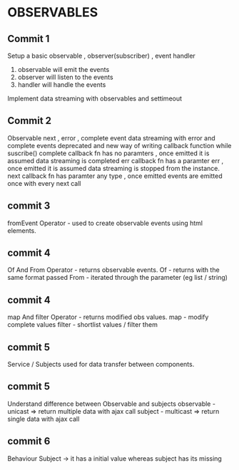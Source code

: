 # OBSERVABLES

## Commit 1
Setup a basic observable , observer(subscriber) , event handler

1. observable will emit the events
2. observer will listen to the events
3. handler will handle the events

Implement data streaming with observables and settimeout

## Commit 2

Observable next , error , complete event
data streaming with error and complete events
deprecated and new way of writing callback function while suscribe()
complete callback fn has no paramters , once emitted it is assumed data streaming is completed
err callback fn has a paramter err , once emitted it is assumed data streaming is stopped from the instance.
next callback fn has paramter any type , once emitted events are emitted once with every next call


## commit 3
fromEvent Operator - used to create observable events using html elements.

## commit 4
Of And From Operator - returns observable events.
Of - returns with the same format passed
From - iterated through the parameter (eg list / string) 

## commit 4
map And filter Operator - returns modified obs values.
map - modify complete values
filter - shortlist values / filter them 

## commit 5
Service / Subjects used for data transfer between components.

## commit 5
Understand difference between Observable and subjects
observable - unicast => return multiple data with ajax call
subject - multicast => return single data with ajax call

## commit 6
Behaviour Subject -> it has a initial value whereas subject has its missing